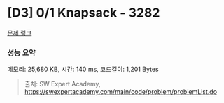 # [D3] 0/1 Knapsack - 3282 

[문제 링크](https://swexpertacademy.com/main/code/problem/problemDetail.do?contestProbId=AWBJAVpqrzQDFAWr) 

### 성능 요약

메모리: 25,680 KB, 시간: 140 ms, 코드길이: 1,201 Bytes



> 출처: SW Expert Academy, https://swexpertacademy.com/main/code/problem/problemList.do